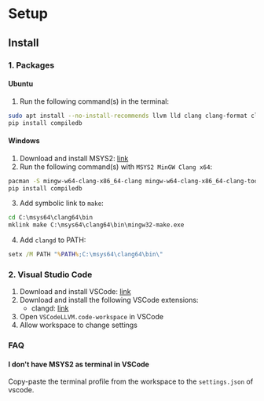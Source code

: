 # Setup

## Install

### 1. Packages

#### Ubuntu

1. Run the following command(s) in the terminal:

```sh
sudo apt install --no-install-recommends llvm lld clang clang-format clang-tidy clangd python3-pip
pip install compiledb
```

#### Windows

1. Download and install MSYS2: [link](https://github.com/msys2/msys2-installer/releases/latest)
2. Run the following command(s) with `MSYS2 MinGW Clang x64`:

```sh
pacman -S mingw-w64-clang-x86_64-clang mingw-w64-clang-x86_64-clang-tools-extra  mingw-w64-clang-x86_64-make mingw-w64-clang-x86_64-nasm mingw-w64-clang-x86_64-python-pip
pip install compiledb
```

3. Add symbolic link to `make`:

```cmd
cd C:\msys64\clang64\bin
mklink make C:\msys64\clang64\bin\mingw32-make.exe
```

4. Add `clangd` to PATH:

```cmd
setx /M PATH "%PATH%;C:\msys64\clang64\bin\"
```

### 2. Visual Studio Code

1. Download and install VSCode: [link](https://code.visualstudio.com/download)
2. Download and install the following VSCode extensions:
    - clangd: [link](https://marketplace.visualstudio.com/items?itemName=llvm-vs-code-extensions.vscode-clangd)
3. Open `VSCodeLLVM.code-workspace` in VSCode
4. Allow workspace to change settings

### FAQ

#### I don't have MSYS2 as terminal in VSCode

Copy-paste the terminal profile from the workspace to the `settings.json` of
vscode.
